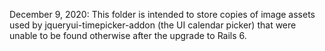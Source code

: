 December 9, 2020:
This folder is intended to store copies of image assets used by jqueryui-timepicker-addon (the UI calendar picker) that were unable to be found otherwise after the upgrade to Rails 6.